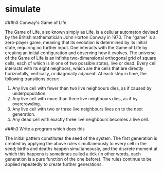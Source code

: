 # simulate


###h3 Conway's Game of Life

The Game of Life, also known simply as Life, is a cellular automaton devised by the British mathematician John Horton Conway in 1970. The "game" is a zero-player game, meaning that its evolution is determined by its initial state, requiring no further input. One interacts with the Game of Life by creating an initial configuration and observing how it evolves. The universe of the Game of Life is an infinite two-dimensional orthogonal grid of square cells, each of which is in one of two possible states, live or dead. Every cell interacts with its eight neighbors, which are the cells that are directly horizontally, vertically, or diagonally adjacent. At each step in time, the following transitions occur:

1. Any live cell with fewer than two live neighbours dies, as if caused by underpopulation.
2. Any live cell with more than three live neighbours dies, as if by overcrowding.
3. Any live cell with two or three live neighbours lives on to the next generation.
4. Any dead cell with exactly three live neighbours becomes a live cell.


###h3 Write a program which does this

The initial pattern constitutes the seed of the system. The first generation is created by applying the above rules simultaneously to every cell in the seed; births and deaths happen simultaneously, and the discrete moment at which this happens is sometimes called a tick (in other words, each generation is a pure function of the one before). The rules continue to be applied repeatedly to create further generations.
